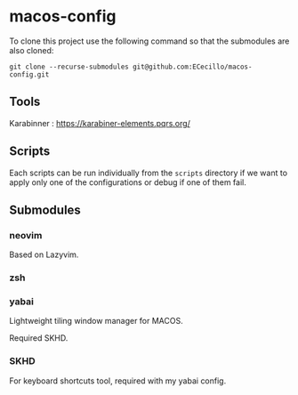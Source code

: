 # macos-config

To clone this project use the following command so that the submodules are also cloned:

```shell
git clone --recurse-submodules git@github.com:ECecillo/macos-config.git
```

## Tools

Karabinner : <https://karabiner-elements.pqrs.org/>

## Scripts

Each scripts can be run individually from the `scripts` directory if we want to apply only one of the configurations or debug if one of them fail.

## Submodules

### neovim

Based on Lazyvim.

### zsh

### yabai

Lightweight tiling window manager for MACOS.

Required SKHD.

### SKHD

For keyboard shortcuts tool, required with my yabai config.
